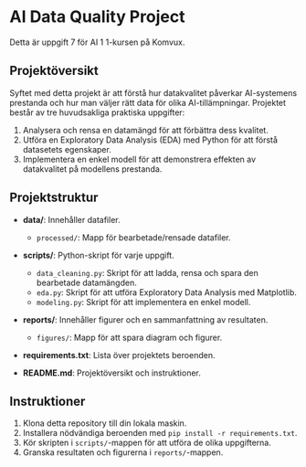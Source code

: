 # AI Data Quality Project

Detta är uppgift 7 för AI 1 1-kursen på Komvux.

## Projektöversikt

Syftet med detta projekt är att förstå hur datakvalitet påverkar AI-systemens prestanda och hur man väljer rätt data för olika AI-tillämpningar. Projektet består av tre huvudsakliga praktiska uppgifter:

1. Analysera och rensa en datamängd för att förbättra dess kvalitet.
2. Utföra en Exploratory Data Analysis (EDA) med Python för att förstå datasetets egenskaper.
3. Implementera en enkel modell för att demonstrera effekten av datakvalitet på modellens prestanda.

## Projektstruktur

- **data/**: Innehåller datafiler.
  - `processed/`: Mapp för bearbetade/rensade datafiler.

- **scripts/**: Python-skript för varje uppgift.
  - `data_cleaning.py`: Skript för att ladda, rensa och spara den bearbetade datamängden.
  - `eda.py`: Skript för att utföra Exploratory Data Analysis med Matplotlib.
  - `modeling.py`: Skript för att implementera en enkel modell.

- **reports/**: Innehåller figurer och en sammanfattning av resultaten.
  - `figures/`: Mapp för att spara diagram och figurer.

- **requirements.txt**: Lista över projektets beroenden.

- **README.md**: Projektöversikt och instruktioner.

## Instruktioner

1. Klona detta repository till din lokala maskin.
2. Installera nödvändiga beroenden med `pip install -r requirements.txt`.
3. Kör skripten i `scripts/`-mappen för att utföra de olika uppgifterna.
4. Granska resultaten och figurerna i `reports/`-mappen.